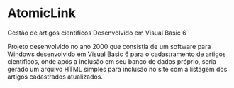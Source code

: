 # AtomicLink

Gestão de artigos científicos
Desenvolvido em Visual Basic 6

Projeto desenvolvido no ano 2000 que consistia de um software para Windows desenvolvido em Visual Basic 6 para o cadastramento de artigos científicos, onde após a inclusão em seu banco de dados próprio, seria gerado um arquivo HTML simples para inclusão no site com a listagem dos artigos cadastrados atualizados.
